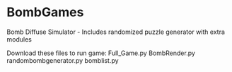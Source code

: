 # BombGames
Bomb Diffuse Simulator - Includes randomized puzzle generator with extra modules

Download these files to run game:
Full_Game.py
BombRender.py
randombombgenerator.py
bomblist.py

